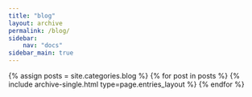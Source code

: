 ```yaml
---
title: "blog"
layout: archive
permalink: /blog/
sidebar:
    nav: "docs"
sidebar_main: true    
---
```



{% assign posts = site.categories.blog %}
{% for post in posts %} {% include archive-single.html type=page.entries_layout %} {% endfor %}